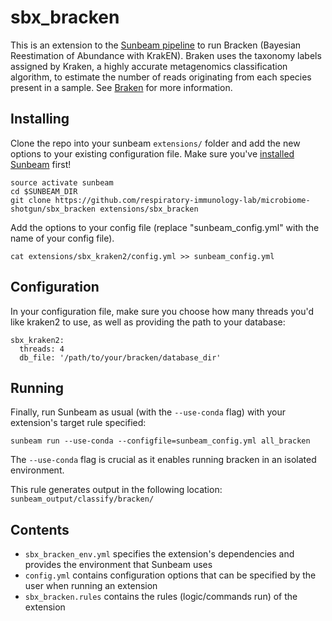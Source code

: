 # sbx_bracken
This is an extension to the [Sunbeam pipeline](https://github.com/sunbeam-labs/sunbeam) to run Bracken (Bayesian Reestimation of Abundance with KrakEN). Braken uses the taxonomy labels assigned by Kraken, a highly accurate metagenomics classification algorithm, to estimate the number of reads originating from each species present in a sample. See [Braken](https://ccb.jhu.edu/software/bracken/index.shtml) for more information.

## Installing

Clone the repo into your sunbeam `extensions/` folder and add the new options to your existing configuration file. Make sure you've [installed Sunbeam](https://sunbeam.readthedocs.io/en/latest/quickstart.html) first!

```
source activate sunbeam
cd $SUNBEAM_DIR
git clone https://github.com/respiratory-immunology-lab/microbiome-shotgun/sbx_bracken extensions/sbx_bracken
```
Add the options to your config file (replace "sunbeam_config.yml" with the name of your config file).

```
cat extensions/sbx_kraken2/config.yml >> sunbeam_config.yml
```

## Configuration

In your configuration file, make sure you choose how many threads you'd like kraken2 to use, as well as providing the path to your database:

```
sbx_kraken2:
  threads: 4
  db_file: '/path/to/your/bracken/database_dir'
```

## Running

Finally, run Sunbeam as usual (with the `--use-conda` flag) with your extension's target rule specified:

```
sunbeam run --use-conda --configfile=sunbeam_config.yml all_bracken
```

The `--use-conda` flag is crucial as it enables running bracken in an isolated environment.

This rule generates output in the following location: `sunbeam_output/classify/bracken/`

## Contents

 - `sbx_bracken_env.yml` specifies the extension's dependencies and provides the environment that Sunbeam uses
 - `config.yml` contains configuration options that can be specified by the user when running an extension
 - `sbx_bracken.rules` contains the rules (logic/commands run) of the extension

 
    
